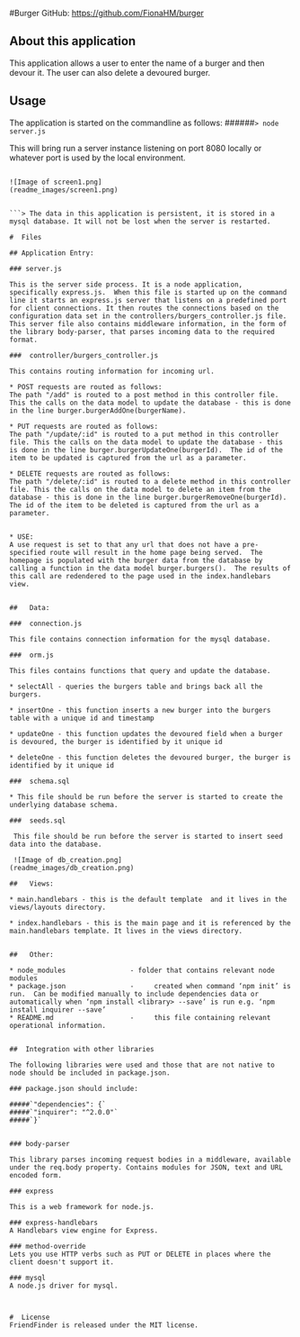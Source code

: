 #Burger
GitHub: 
https://github.com/FionaHM/burger

## About this application

This application allows a user to enter the name of a burger and then devour it. The user can also delete a devoured burger.

## Usage
The application is started on the commandline as follows:
######`> node server.js`

This will bring run a server instance listening on port 8080 locally or whatever port is used by the local environment.

```>The application is structured as follows:

![Image of screen1.png]
(readme_images/screen1.png)


```> The data in this application is persistent, it is stored in a mysql database. It will not be lost when the server is restarted. 

#  Files

## Application Entry:

### server.js 

This is the server side process. It is a node application, specifically express.js.  When this file is started up on the command line it starts an express.js server that listens on a predefined port for client connections. It then routes the connections based on the configuration data set in the controllers/burgers_controller.js file.  This server file also contains middleware information, in the form of the library body-parser, that parses incoming data to the required format.

###  controller/burgers_controller.js

This contains routing information for incoming url.

* POST requests are routed as follows: 
The path "/add" is routed to a post method in this controller file. This the calls on the data model to update the database - this is done in the line burger.burgerAddOne(burgerName).
	
* PUT requests are routed as follows:
The path "/update/:id" is routed to a put method in this controller file. This the calls on the data model to update the database - this is done in the line burger.burgerUpdateOne(burgerId).  The id of the item to be updated is captured from the url as a parameter.

* DELETE requests are routed as follows:
The path "/delete/:id" is routed to a delete method in this controller file. This the calls on the data model to delete an item from the database - this is done in the line burger.burgerRemoveOne(burgerId).  The id of the item to be deleted is captured from the url as a parameter.


* USE:
A use request is set to that any url that does not have a pre-specified route will result in the home page being served.  The homepage is populated with the burger data from the database by calling a function in the data model burger.burgers().  The results of this call are redendered to the page used in the index.handlebars view.


##   Data: 

###  connection.js

This file contains connection information for the mysql database.

###  orm.js

This files contains functions that query and update the database.

* selectAll - queries the burgers table and brings back all the burgers.
			
* insertOne - this function inserts a new burger into the burgers table with a unique id and timestamp
		
* updateOne - this function updates the devoured field when a burger is devoured, the burger is identified by it unique id
		
* deleteOne - this function deletes the devoured burger, the burger is identified by it unique id

###  schema.sql

* This file should be run before the server is started to create the underlying database schema.

###  seeds.sql

 This file should be run before the server is started to insert seed data into the database.

 ![Image of db_creation.png]
(readme_images/db_creation.png)

##   Views: 

* main.handlebars - this is the default template  and it lives in the views/layouts directory.

* index.handlebars - this is the main page and it is referenced by the  main.handlebars template. It lives in the views directory.


##   Other:

* node_modules                -	folder that contains relevant node modules
* package.json                - 	created when command ‘npm init’ is run.  Can be modified manually to include dependencies data or automatically when ‘npm install <library> --save’ is run e.g. ‘npm install inquirer --save’
* README.md                   - 	this file containing relevant operational information.


##  Integration with other libraries

The following libraries were used and those that are not native to node should be included in package.json.

### package.json should include:

#####`"dependencies": {`
#####`"inquirer": "^2.0.0"`
#####`}`


### body-parser

This library parses incoming request bodies in a middleware, available under the req.body property. Contains modules for JSON, text and URL encoded form.

### express

This is a web framework for node.js.

### express-handlebars
A Handlebars view engine for Express.

### method-override
Lets you use HTTP verbs such as PUT or DELETE in places where the client doesn't support it.

### mysql  
A node.js driver for mysql. 



#  License
FriendFinder is released under the MIT license.
